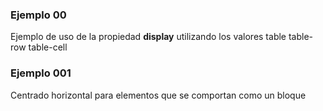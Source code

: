 ### Ejemplo 00

Ejemplo de uso de la propiedad **display** utilizando los valores table table-row table-cell

### Ejemplo 001

Centrado horizontal para elementos que se comportan como un bloque